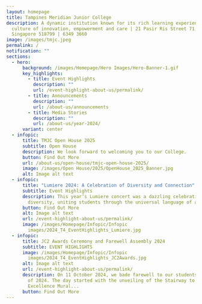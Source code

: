 ```yaml
---
layout: homepage
title: Tampines Meridian Junior College
description: A dynamic institution known for its rich learning experiences in a
  culture of innovation, empowerment and care | 21 Pasir Ris Street 71,
  Singapore 518799 | 6349 3660
image: /images/tmjc.jpeg
permalink: /
notification: ""
sections:
  - hero:
      background: /images/Homepage/Hero Images/Hero-Banner-1.gif
      key_highlights:
        - title: Event Highlights
          description: ""
          url: /event-highlight-about-us/permalink/
        - title: Announcements
          description: ""
          url: /about-us/announcements
        - title: Media Stories
          description: ""
          url: /about-us/year-2024/
      variant: center
  - infopic:
      title: TMJC Open House 2025
      subtitle: Open House
      description: We look forward to welcoming you to our College.
      button: Find Out More
      url: /about-us/open-house/tmjc-open-house-2025/
      image: /images/Open House/2025/OpenHouse_2025_Banner.jpg
      alt: Image alt text
  - infopic:
      title: "Lumiere 2024: A Celebration of Diversity and Connection"
      subtitle: Event Highlights
      description: This year’s Lumiere concert was a dazzling celebration of
        diversity, uniting students through the universal language of art.
      button: Find Out More
      alt: Image alt text
      url: /event-highlight-about-us/permalink/
      image: /images/Homepage/Infopic/Infopic
        images/2024_T4_EventHighlights_Lumiere.jpg
  - infopic:
      title: JC2 Awards Ceremony and Farewell Assembly 2024
      subtitle: EVENT HIGHLIGHTS
      image: /images/Homepage/Infopic/Infopic
        images/2024_T4_EventHighlights_JC2Awards.jpg
      alt: Image alt text
      url: /event-highlight-about-us/permalink/
      description: On 11 October 2024, we bade farewell to our students from the Class
        of 2024. The day started with the unveiling of the Stairway to
        Excellence Mural...
      button: Find Out More
---
```

